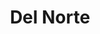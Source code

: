 ---
title: "Del Norte"
url: /ciudad-autonoma-de-buenos-aires/del-norte/
shop: directores de funerarias
---